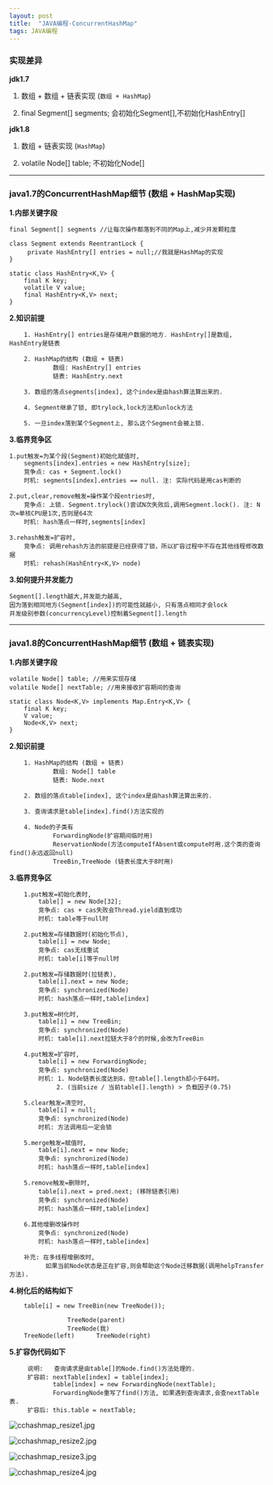 ```yaml
---
layout: post
title:  "JAVA编程-ConcurrentHashMap"
tags: JAVA编程
---
```


### 实现差异

**jdk1.7** 

1. 数组 + 数组 + 链表实现 (`数组 + HashMap`)

2. final Segment[] segments; 会初始化Segment[],不初始化HashEntry[]


**jdk1.8** 

1. 数组 + 链表实现 (`HashMap`)

2. volatile Node[] table; 不初始化Node[]


 ---
 
### java1.7的ConcurrentHashMap细节 (数组 + HashMap实现)

**1.内部关键字段**

    final Segment[] segments //让每次操作都落到不同的Map上,减少并发颗粒度
    
    class Segment extends ReentrantLock {
         private HashEntry[] entries = null;//我就是HashMap的实现
    }
    
    static class HashEntry<K,V> {
        final K key;
        volatile V value;
        final HashEntry<K,V> next;
    }
    
**2.知识前提**

        1. HashEntry[] entries是存储用户数据的地方. HashEntry[]是数组, HashEntry是链表
      
        2. HashMap的结构 (数组 + 链表) 
                数组: HashEntry[] entries
                链表: HashEntry.next
        
        3. 数组的落点segments[index], 这个index是由hash算法算出来的.
        
        4. Segment继承了锁, 即trylock,lock方法和unlock方法
                
        5. 一旦index落到某个Segment上, 那么这个Segment会被上锁.
        
**3.临界竞争区** 

    1.put触发=为某个段(Segment)初始化赋值时,
        segments[index].entries = new HashEntry[size];  
        竞争点: cas + Segment.lock()
        时机: segments[index].entries == null. 注: 实际代码是用cas判断的
        
    2.put,clear,remove触发=操作某个段entries时,
        竞争点: 上锁. Segment.trylock()尝试N次失败后,调用Segment.lock(). 注: N次=单核CPU是1次,否则是64次 
        时机: hash落点一样时,segments[index]

    3.rehash触发=扩容时,
        竞争点: 调用rehash方法的前提是已经获得了锁，所以扩容过程中不存在其他线程修改数据
        时机: rehash(HashEntry<K,V> node)
    
**3.如何提升并发能力** 

    Segment[].length越大,并发能力越高, 
    因为落到相同地方(Segment[index])的可能性就越小, 只有落点相同才会lock
    并发级别参数(concurrencyLevel)控制着Segment[].length

 ---
 
### java1.8的ConcurrentHashMap细节 (数组 + 链表实现)

**1.内部关键字段**
 
    volatile Node[] table; //用来实现存储
    volatile Node[] nextTable; //用来接收扩容期间的查询

    static class Node<K,V> implements Map.Entry<K,V> {
        final K key;
        V value;
        Node<K,V> next;
    }
    
**2.知识前提**
        
        1. HashMap的结构 (数组 + 链表) 
                数组: Node[] table
                链表: Node.next
                
        2. 数组的落点table[index], 这个index是由hash算法算出来的.
        
        3. 查询请求是table[index].find()方法实现的

        4. Node的子类有 
                ForwardingNode(扩容期间临时用)
                ReservationNode(方法computeIfAbsent或compute时用.这个类的查询find()永远返回null)
                TreeBin,TreeNode (链表长度大于8时用)

      
**3.临界竞争区** 

        1.put触发=初始化表时,     
            table[] = new Node[32]; 
            竞争点: cas + cas失败会Thread.yield直到成功
            时机: table等于null时
            
        2.put触发=存储数据时(初始化节点),
            table[i] = new Node; 
            竞争点: cas无线重试
            时机: table[i]等于null时
            
        2.put触发=存储数据时(拉链表),
            table[i].next = new Node; 
            竞争点: synchronized(Node)
            时机: hash落点一样时,table[index]
            
        3.put触发=树化时,
            table[i] = new TreeBin; 
            竞争点: synchronized(Node) 
            时机: table[i].next拉链大于8个的时候,会改为TreeBin
            
        4.put触发=扩容时,
            table[i] = new ForwardingNode; 
            竞争点: synchronized(Node)
            时机: 1. Node链表长度达到8，但table[].length却小于64时。
                 2. (当前size / 当前table[].length) > 负载因子(0.75)
                 
        5.clear触发=清空时,
            table[i] = null; 
            竞争点: synchronized(Node)
            时机: 方法调用后一定会锁

        5.merge触发=赋值时,
            table[i].next = new Node; 
            竞争点: synchronized(Node)
            时机: hash落点一样时,table[index]
            
        5.remove触发=删除时,
            table[i].next = pred.next; (移除链表引用)
            竞争点: synchronized(Node)
            时机: hash落点一样时,table[index]
                      
        6.其他增删改操作时
            竞争点: synchronized(Node)
            时机: hash落点一样时,table[index]
        
        补充: 在多线程增删改时,
              如果当前Node状态是正在扩容,则会帮助这个Node迁移数据(调用helpTransfer方法).
        
        
**4.树化后的结构如下**

        table[i] = new TreeBin(new TreeNode());
        
                    TreeNode(parent)
                    TreeNode(我)
        TreeNode(left)      TreeNode(right)
    
    
    
**5.扩容伪代码如下** 

         说明:   查询请求是由table[]的Node.find()方法处理的.
         扩容前: nextTable[index] = table[index];
                table[index] = new ForwardingNode(nextTable);
                ForwardingNode重写了find()方法, 如果遇到查询请求,会查nextTable表.
         扩容后: this.table = nextTable;
         
         
![cchashmap_resize1.jpg](../../../images/postimg/cchashmap_resize1.jpg)

![cchashmap_resize2.jpg](../../../images/postimg/cchashmap_resize2.jpg)

![cchashmap_resize3.jpg](../../../images/postimg/cchashmap_resize3.jpg)

![cchashmap_resize4.jpg](../../../images/postimg/cchashmap_resize4.jpg)
